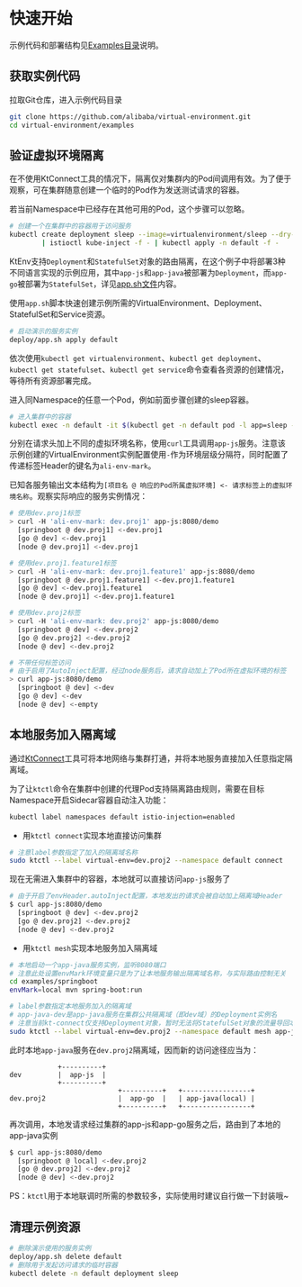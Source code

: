 # 快速开始

示例代码和部署结构见[Examples目录](https://github.com/alibaba/virtual-environment/tree/master/examples)说明。

## 获取实例代码

拉取Git仓库，进入示例代码目录

```bash
git clone https://github.com/alibaba/virtual-environment.git
cd virtual-environment/examples
```

## 验证虚拟环境隔离

在不使用KtConnect工具的情况下，隔离仅对集群内的Pod间调用有效。为了便于观察，可在集群随意创建一个临时的Pod作为发送测试请求的容器。

若当前Namespace中已经存在其他可用的Pod，这个步骤可以忽略。

```bash
# 创建一个在集群中的容器用于访问服务
kubectl create deployment sleep --image=virtualenvironment/sleep --dry-run -o yaml \
        | istioctl kube-inject -f - | kubectl apply -n default -f -
```

KtEnv支持`Deployment`和`StatefulSet`对象的路由隔离，在这个例子中将部署3种不同语言实现的示例应用，其中`app-js`和`app-java`被部署为`Deployment`，而`app-go`被部署为`StatefulSet`，详见[app.sh文件](https://github.com/alibaba/virtual-environment/blob/master/examples/deploy/app.sh)内容。

使用`app.sh`脚本快速创建示例所需的VirtualEnvironment、Deployment、StatefulSet和Service资源。

```bash
# 启动演示的服务实例
deploy/app.sh apply default
```

依次使用`kubectl get virtualenvironment`、`kubectl get deployment`、`kubectl get statefulset`、`kubectl get service`命令查看各资源的创建情况，等待所有资源部署完成。

进入同Namespace的任意一个Pod，例如前面步骤创建的sleep容器。

```bash
# 进入集群中的容器
kubectl exec -n default -it $(kubectl get -n default pod -l app=sleep -o jsonpath='{.items[0].metadata.name}') -- /bin/sh
```

分别在请求头加上不同的虚拟环境名称，使用`curl`工具调用`app-js`服务。注意该示例创建的VirtualEnvironment实例配置使用`-`作为环境层级分隔符，同时配置了传递标签Header的键名为`ali-env-mark`。

已知各服务输出文本结构为`[项目名 @ 响应的Pod所属虚拟环境] <- 请求标签上的虚拟环境名称`。观察实际响应的服务实例情况：

```bash
# 使用dev.proj1标签
> curl -H 'ali-env-mark: dev.proj1' app-js:8080/demo
  [springboot @ dev.proj1] <-dev.proj1
  [go @ dev] <-dev.proj1
  [node @ dev.proj1] <-dev.proj1

# 使用dev.proj1.feature1标签
> curl -H 'ali-env-mark: dev.proj1.feature1' app-js:8080/demo
  [springboot @ dev.proj1.feature1] <-dev.proj1.feature1
  [go @ dev] <-dev.proj1.feature1
  [node @ dev.proj1] <-dev.proj1.feature1

# 使用dev.proj2标签
> curl -H 'ali-env-mark: dev.proj2' app-js:8080/demo
  [springboot @ dev] <-dev.proj2
  [go @ dev.proj2] <-dev.proj2
  [node @ dev] <-dev.proj2

# 不带任何标签访问
# 由于启用了AutoInject配置，经过node服务后，请求自动加上了Pod所在虚拟环境的标签
> curl app-js:8080/demo
  [springboot @ dev] <-dev
  [go @ dev] <-dev
  [node @ dev] <-empty
```

## 本地服务加入隔离域

通过[KtConnect](https://github.com/alibaba/kt-connect)工具可将本地网络与集群打通，并将本地服务直接加入任意指定隔离域。

为了让`ktctl`命令在集群中创建的代理Pod支持隔离路由规则，需要在目标Namespace开启Sidecar容器自动注入功能：

```bash
kubectl label namespaces default istio-injection=enabled
```

- 用`ktctl connect`实现本地直接访问集群

```bash
# 注意label参数指定了加入的隔离域名称
sudo ktctl --label virtual-env=dev.proj2 --namespace default connect
```

现在无需进入集群中的容器，本地就可以直接访问`app-js`服务了

```bash
# 由于开启了envHeader.autoInject配置，本地发出的请求会被自动加上隔离域Header
$ curl app-js:8080/demo
  [springboot @ dev] <-dev.proj2
  [go @ dev.proj2] <-dev.proj2
  [node @ dev] <-dev.proj2
```

- 用`ktctl mesh`实现本地服务加入隔离域

```bash
# 本地启动一个app-java服务实例，监听8080端口
# 注意此处设置envMark环境变量只是为了让本地服务输出隔离域名称，与实际路由控制无关
cd examples/springboot
envMark=local mvn spring-boot:run

# label参数指定本地服务加入的隔离域
# app-java-dev是app-java服务在集群公共隔离域（即dev域）的Deployment实例名
# 注意当前kt-connect仅支持Deployment对象，暂时无法将StatefulSet对象的流量导回本地
sudo ktctl --label virtual-env=dev.proj2 --namespace default mesh app-java-dev --expose 8080
```

此时本地`app-java`服务在`dev.proj2`隔离域，因而新的访问途径应当为：


```
            +----------+
dev         |  app-js  |
            +----------+
                           +----------+   +-----------------+
dev.proj2                  |  app-go  |   | app-java(local) |
                           +----------+   +-----------------+
```

再次调用，本地发请求经过集群的app-js和app-go服务之后，路由到了本地的app-java实例

```bash
$ curl app-js:8080/demo
  [springboot @ local] <-dev.proj2
  [go @ dev.proj2] <-dev.proj2
  [node @ dev] <-dev.proj2
```

PS：`ktctl`用于本地联调时所需的参数较多，实际使用时建议自行做一下封装哦~

## 清理示例资源

```bash
# 删除演示使用的服务实例
deploy/app.sh delete default
# 删除用于发起访问请求的临时容器
kubectl delete -n default deployment sleep
```
